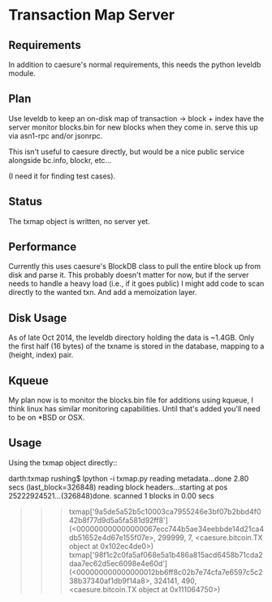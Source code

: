 
Transaction Map Server
======================

Requirements
------------
In addition to caesure's normal requirements, this needs the python leveldb module.

Plan
----
Use leveldb to keep an on-disk map of transaction -> block + index
have the server monitor blocks.bin for new blocks when they come in.
serve this up via asn1-rpc and/or jsonrpc.

This isn't useful to caesure directly, but would be a nice
 public service alongside bc.info, blockr, etc...

(I need it for finding test cases).

Status
------
The txmap object is written, no server yet.

Performance
-----------
Currently this uses caesure's BlockDB class to pull the entire block
up from disk and parse it.  This probably doesn't matter for now, but
if the server needs to handle a heavy load (i.e., if it goes public) I
might add code to scan directly to the wanted txn.  And add a
memoization layer.


Disk Usage
----------
As of late Oct 2014, the leveldb directory holding the data is ~1.4GB.
Only the first half (16 bytes) of the txname is stored in the
database, mapping to a (height, index) pair.


Kqueue
------
My plan now is to monitor the blocks.bin file for additions using kqueue, I think
linux has similar monitoring capabilities.  Until that's added you'll need to be
on *BSD or OSX.

Usage
-----
Using the txmap object directly::

  darth:txmap rushing$ lpython -i txmap.py
  reading metadata...done 2.80 secs (last_block=326848)
  reading block headers...starting at pos 25222924521...(326848)done. scanned 1 blocks in 0.00 secs
  >>> txmap['9a5de5a52b5c10003ca7955246e3bf07b2bbd4f042b8f77d9d5a5fa581d92ff8']
  (<000000000000000067ecc744b5ae34eebbde14d21ca4db51652e4d67e155f07e>, 299999, 7, <caesure.bitcoin.TX object at 0x102ec4de0>)
  >>> txmap['98f1c2c0fa5af068e5a1b486a815acd6458b71cda2daa7ec62d5ec6098e4e60d']
  (<000000000000000012bb6ff8c02b7e74cfa7e6597c5c238b37340af1db9f14a8>, 324141, 490, <caesure.bitcoin.TX object at 0x111064750>)
  >>>


